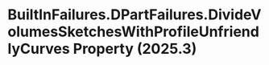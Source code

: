 # BuiltInFailures.DPartFailures.DivideVolumesSketchesWithProfileUnfriendlyCurves Property (2025.3)

﻿